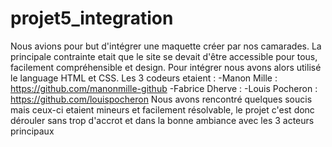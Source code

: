 # projet5_integration
Nous avions pour but d'intégrer une maquette créer par nos camarades. 
La principale contrainte etait que le site se devait d'être accessible pour tous, facilement compréhensible et design. Pour intégrer nous avons alors utilisé le language HTML et CSS. Les 3 codeurs etaient : 
-Manon Mille : https://github.com/manonmille-github
-Fabrice Dherve : 
-Louis Pocheron : https://github.com/louispocheron
Nous avons rencontré quelques soucis mais ceux-ci etaient mineurs et facilement résolvable, le projet c'est donc dérouler sans trop d'accrot et dans la bonne ambiance avec les 3 acteurs principaux 
